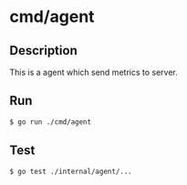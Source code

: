 # cmd/agent

## Description

This is a agent which send metrics to server. 

## Run

```bash
$ go run ./cmd/agent
```

## Test

```bash
$ go test ./internal/agent/...
```